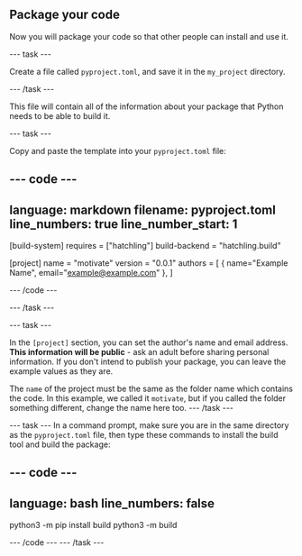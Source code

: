 ## Package your code

Now you will package your code so that other people can install and use it. 

--- task ---

Create a file called `pyproject.toml`, and save it in the `my_project` directory.

--- /task ---

This file will contain all of the information about your package that Python needs to be able to build it. 


--- task ---

Copy and paste the template into your `pyproject.toml` file:

--- code ---
---
language: markdown
filename: pyproject.toml
line_numbers: true
line_number_start: 1
---

[build-system]
requires = ["hatchling"]
build-backend = "hatchling.build"

[project]
name = "motivate"
version = "0.0.1"
authors = [
  { name="Example Name", email="example@example.com" },
]

--- /code ---

--- /task ---

--- task ---

In the `[project]` section, you can set the author's name and email address. **This information will be public** - ask an adult before sharing personal information. If you don't intend to publish your package, you can leave the example values as they are.

The `name` of the project must be the same as the folder name which contains the code. In this example, we called it `motivate`, but if you called the folder something different, change the name here too. 
--- /task ---

--- task --- 
In a command prompt, make sure you are in the same directory as the `pyproject.toml` file, then type these commands to install the build tool and build the package:

--- code ---
---
language: bash
line_numbers: false
---
python3 -m pip install build
python3 -m build

--- /code ---
--- /task ---


